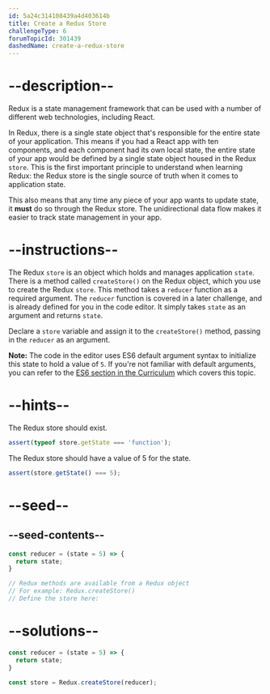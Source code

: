 ```yaml
---
id: 5a24c314108439a4d403614b
title: Create a Redux Store
challengeType: 6
forumTopicId: 301439
dashedName: create-a-redux-store
---
```


# --description--

Redux is a state management framework that can be used with a number of different web technologies, including React.

In Redux, there is a single state object that's responsible for the entire state of your application. This means if you had a React app with ten components, and each component had its own local state, the entire state of your app would be defined by a single state object housed in the Redux `store`. This is the first important principle to understand when learning Redux: the Redux store is the single source of truth when it comes to application state.

This also means that any time any piece of your app wants to update state, it **must** do so through the Redux store. The unidirectional data flow makes it easier to track state management in your app.

# --instructions--

The Redux `store` is an object which holds and manages application `state`. There is a method called `createStore()` on the Redux object, which you use to create the Redux `store`. This method takes a `reducer` function as a required argument. The `reducer` function is covered in a later challenge, and is already defined for you in the code editor. It simply takes `state` as an argument and returns `state`.

Declare a `store` variable and assign it to the `createStore()` method, passing in the `reducer` as an argument.

**Note:** The code in the editor uses ES6 default argument syntax to initialize this state to hold a value of `5`. If you're not familiar with default arguments, you can refer to the <a href="https://www.freecodecamp.org/learn/javascript-algorithms-and-data-structures/es6/set-default-parameters-for-your-functions" target="_blank" rel="noopener noreferrer nofollow">ES6 section in the Curriculum</a> which covers this topic.

# --hints--

The Redux store should exist.

```js
assert(typeof store.getState === 'function');
```

The Redux store should have a value of 5 for the state.

```js
assert(store.getState() === 5);
```

# --seed--

## --seed-contents--

```js
const reducer = (state = 5) => {
  return state;
}

// Redux methods are available from a Redux object
// For example: Redux.createStore()
// Define the store here:
```

# --solutions--

```js
const reducer = (state = 5) => {
  return state;
}

const store = Redux.createStore(reducer);
```
